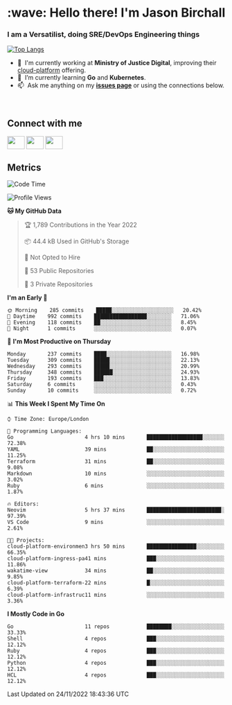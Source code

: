 <h1 align="left" id="jason-title">:wave: Hello there! I'm Jason Birchall</h1>
<h3 align="left">I am a Versatilist, doing SRE/DevOps Engineering things</h3>

[![Top Langs](https://github-readme-stats.vercel.app/api?username=jasonBirchall&show_icons=true&count_private=true&include_all_commits=true&theme=gruvbox)](https://github.com/anuraghazra/github-readme-stats)

- :office: &nbsp;I'm currently working at **Ministry of Justice Digital**, improving their [cloud-platform](https://github.com/ministryofjustice/cloud-platform) offering.
- :seedling: &nbsp;I’m currently learning **Go** and **Kubernetes**.
- :mailbox: &nbsp;Ask me anything on my **[issues page]** or using the connections below.


<br>

<h2>Connect with me</h2>
<p>
<a href="https://twitter.com/jsonBirchall" target="blank"><img align="center" src="https://cdn.jsdelivr.net/npm/simple-icons@3.0.1/icons/twitter.svg" alt="" height="30" width="40" /></a>
<a href="https://keybase.io/json0" target="blank"><img align="center" src="https://cdn.jsdelivr.net/npm/simple-icons@3.0.1/icons/keybase.svg" alt="" height="30" width="40" /></a>
<a href="https://www.reddit.com/user/kakorate" target="blank"><img align="center" src="https://cdn.jsdelivr.net/npm/simple-icons@3.0.1/icons/reddit.svg" alt="" height="30" width="40" /></a>
</p>

<h2>Metrics</h2>

<!--START_SECTION:waka-->
![Code Time](http://img.shields.io/badge/Code%20Time-846%20hrs%2051%20mins-blue)

![Profile Views](http://img.shields.io/badge/Profile%20Views-0-blue)

**🐱 My GitHub Data** 

> 🏆 1,789 Contributions in the Year 2022
 > 
> 📦 44.4 kB Used in GitHub's Storage 
 > 
> 🚫 Not Opted to Hire
 > 
> 📜 53 Public Repositories 
 > 
> 🔑 3 Private Repositories  
 > 
**I'm an Early 🐤** 

```text
🌞 Morning    285 commits    █████░░░░░░░░░░░░░░░░░░░░   20.42% 
🌆 Daytime    992 commits    █████████████████░░░░░░░░   71.06% 
🌃 Evening    118 commits    ██░░░░░░░░░░░░░░░░░░░░░░░   8.45% 
🌙 Night      1 commits      ░░░░░░░░░░░░░░░░░░░░░░░░░   0.07%

```
📅 **I'm Most Productive on Thursday** 

```text
Monday       237 commits    ████░░░░░░░░░░░░░░░░░░░░░   16.98% 
Tuesday      309 commits    █████░░░░░░░░░░░░░░░░░░░░   22.13% 
Wednesday    293 commits    █████░░░░░░░░░░░░░░░░░░░░   20.99% 
Thursday     348 commits    ██████░░░░░░░░░░░░░░░░░░░   24.93% 
Friday       193 commits    ███░░░░░░░░░░░░░░░░░░░░░░   13.83% 
Saturday     6 commits      ░░░░░░░░░░░░░░░░░░░░░░░░░   0.43% 
Sunday       10 commits     ░░░░░░░░░░░░░░░░░░░░░░░░░   0.72%

```


📊 **This Week I Spent My Time On** 

```text
⌚︎ Time Zone: Europe/London

💬 Programming Languages: 
Go                       4 hrs 10 mins       ██████████████████░░░░░░░   72.38% 
YAML                     39 mins             ██░░░░░░░░░░░░░░░░░░░░░░░   11.25% 
Terraform                31 mins             ██░░░░░░░░░░░░░░░░░░░░░░░   9.08% 
Markdown                 10 mins             ░░░░░░░░░░░░░░░░░░░░░░░░░   3.02% 
Ruby                     6 mins              ░░░░░░░░░░░░░░░░░░░░░░░░░   1.87%

🔥 Editors: 
Neovim                   5 hrs 37 mins       ████████████████████████░   97.39% 
VS Code                  9 mins              ░░░░░░░░░░░░░░░░░░░░░░░░░   2.61%

🐱‍💻 Projects: 
cloud-platform-environmen3 hrs 50 mins       ████████████████░░░░░░░░░   66.35% 
cloud-platform-ingress-pa41 mins             ███░░░░░░░░░░░░░░░░░░░░░░   11.86% 
wakatime-view            34 mins             ██░░░░░░░░░░░░░░░░░░░░░░░   9.85% 
cloud-platform-terraform-22 mins             █░░░░░░░░░░░░░░░░░░░░░░░░   6.39% 
cloud-platform-infrastruc11 mins             ░░░░░░░░░░░░░░░░░░░░░░░░░   3.36%

```

**I Mostly Code in Go** 

```text
Go                       11 repos            ████████░░░░░░░░░░░░░░░░░   33.33% 
Shell                    4 repos             ███░░░░░░░░░░░░░░░░░░░░░░   12.12% 
Ruby                     4 repos             ███░░░░░░░░░░░░░░░░░░░░░░   12.12% 
Python                   4 repos             ███░░░░░░░░░░░░░░░░░░░░░░   12.12% 
HCL                      4 repos             ███░░░░░░░░░░░░░░░░░░░░░░   12.12%

```



 Last Updated on 24/11/2022 18:43:36 UTC
<!--END_SECTION:waka-->

<!-- links -->

[issues page]: https://github.com/jasonBirchall/jasonBirchall/issues "jasonBirchall/issues"
